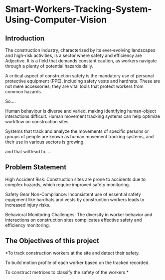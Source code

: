 # Smart-Workers-Tracking-System-Using-Computer-Vision

## Introduction
The construction industry, characterized by its ever-evolving landscapes and high-risk activities, is a sector where safety and efficiency are Adjective. It is a field that demands constant caution, as workers navigate through a plenty of potential hazards daily. 

A critical aspect of construction safety is the mandatory use of personal protective equipment (PPE), including safety vests and hardhats. These are not mere accessories; they are vital tools that protect workers from common hazards. 

So....

Human behaviour is diverse and varied, making identifying human-object interactions difficult. Human movement tracking systems can help optimize workflow on construction sites. 

Systems that track and analyze the movements of specific persons or groups of people are known as human movement tracking systems, and their use in various sectors is growing.

and that will lead to.....

## Problem Statement

High Accident Risk: Construction sites are prone to accidents due to complex hazards, which require improved safety monitoring.

Safety Gear Non-Compliance: Inconsistent use of essential safety equipment like hardhats and vests by construction workers leads to increased injury risks.

Behavioral Monitoring Challenges: The diversity in worker behavior and interactions on construction sites complicates effective safety and efficiency monitoring.


## The Objectives of this project

*To track construction workers at the site and detect their safety.

To build motion profile of each worker based on the tracked recorded.

To construct metrices to classify the safety of the workers.*
